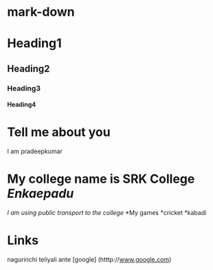 # mark-down

# Heading1

## Heading2
### Heading3
#### Heading4

# Tell me about you
I am pradeepkumar

# My college name is **SRK College** *Enkaepadu*
*I am using public transport to the college*
*My games
*cricket
*kabadi

# Links
nagurinchi teliyali ante [google]
(htttp://www.google.com)


